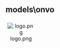 ## models\onvo
<div class="col" style="display: inline-block; width: 16.66%; padding: 5px; box-sizing: border-box; text-align: center;">
<img src="https://media.evkx.net/multimedia/models/onvo/logo_xst.png" class="img-thumbnail" alt="logo.png">
logo.png
</div>
